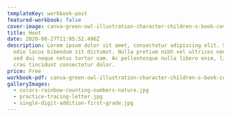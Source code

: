 ```yaml
---
templateKey: workbook-post
featured-workbook: false
cover-image: canva-green-owl-illustration-character-children-s-book-cover-o_txilinjxg.jpg
title: Hoot
date: 2020-08-27T11:05:52.496Z
description: Lorem ipsum dolor sit amet, consectetur adipiscing elit. Suscipit
  odio lacus bibendum sit dictumst. Nulla pretium nibh vel ultrices neque. Amet
  sed dui neque netus tortor nam. Ac pellentesque nulla libero enim, libero,
  cras tincidunt consectetur dolor.
price: Free
workbook-pdf: canva-green-owl-illustration-character-children-s-book-cover-o_txilinjxg.jpg
galleryImages:
  - colors-rainbow-counting-numbers-nature.jpg
  - practice-tracing-letter.jpg
  - single-digit-addition-first-grade.jpg
---
```

